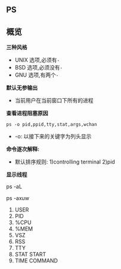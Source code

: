## PS

## 概览

**三种风格**

- UNIX 选项,必须有`-`
- BSD 选项,必须没有`-`
- GNU 选项,有两个`-`

**默认无参输出**

- 当前用户在当前窗口下所有的进程

**查看进程阻塞原因**

`ps -o pid,ppid,tty,stat,args,wchan`

- -o: 以接下来的关键字为列头显示

**命令逐次解释:**

- 默认排序规则: 1)controlling terminal 2)pid

**显示线程**

ps -aL 

ps -axuw

1. USER
2. PID
3. %CPU
4. %MEM
5. VSZ
6. RSS
7. TTY
8. STAT START   
9. TIME COMMAND